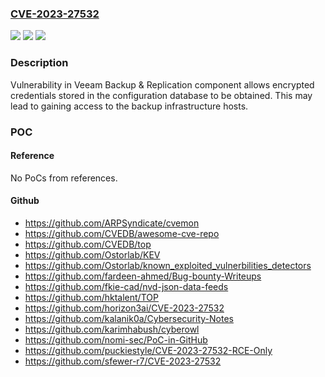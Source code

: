 ### [CVE-2023-27532](https://cve.mitre.org/cgi-bin/cvename.cgi?name=CVE-2023-27532)
![](https://img.shields.io/static/v1?label=Product&message=Veeam%20Backup%20%26%20Replication&color=blue)
![](https://img.shields.io/static/v1?label=Version&message=n%2Fa&color=blue)
![](https://img.shields.io/static/v1?label=Vulnerability&message=Missing%20Authentication%20for%20Critical%20Function%20(CWE-306)&color=brighgreen)

### Description

Vulnerability in Veeam Backup & Replication component allows encrypted credentials stored in the configuration database to be obtained. This may lead to gaining access to the backup infrastructure hosts.

### POC

#### Reference
No PoCs from references.

#### Github
- https://github.com/ARPSyndicate/cvemon
- https://github.com/CVEDB/awesome-cve-repo
- https://github.com/CVEDB/top
- https://github.com/Ostorlab/KEV
- https://github.com/Ostorlab/known_exploited_vulnerbilities_detectors
- https://github.com/fardeen-ahmed/Bug-bounty-Writeups
- https://github.com/fkie-cad/nvd-json-data-feeds
- https://github.com/hktalent/TOP
- https://github.com/horizon3ai/CVE-2023-27532
- https://github.com/kalanik0a/Cybersecurity-Notes
- https://github.com/karimhabush/cyberowl
- https://github.com/nomi-sec/PoC-in-GitHub
- https://github.com/puckiestyle/CVE-2023-27532-RCE-Only
- https://github.com/sfewer-r7/CVE-2023-27532

